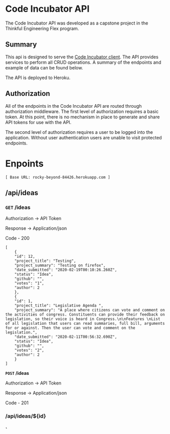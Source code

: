# Code Incubator API

The Code Incubator API was developed as a capstone project in the Thinkful Engineering Flex program.

## Summary

This api is designed to serve the [Code Incubator client](https://github.com/Thorn51/code_incubator_client). The API provides services to perform all CRUD operations. A summary of the endpoints and example of data can be found below.

The API is deployed to Heroku.

## Authorization

All of the endpoints in the Code Incubator API are routed through authorization middleware. The first level of authorization requires a basic token. At this point, there is no mechanism in place to generate and share API tokens for use with the API.

The second level of authorization requires a user to be logged into the application. Without user authentication users are unable to visit protected endpoints.

# Enpoints

`[ Base URL: rocky-beyond-84426.herokuapp.com ]`

## /api/ideas

### **`GET` /ideas**

Authorization -> API Token

Response -> Application/json

Code - 200

    [
        {
        "id": 12,
        "project_title": "Testing",
        "project_summary": "Testing on firefox",
        "date_submitted": "2020-02-19T00:10:26.260Z",
        "status": "Idea",
        "github": "",
        "votes": "1",
        "author": 2
        },
        {
        "id": 1,
        "project_title": "Legislative Agenda ",
        "project_summary": "A place where citizens can vote and comment on the activities of congress. Constituents can provide their feedback on legislation, so their voice is heard in Congress.\n\nFeatures \nList of all legislation that users can read summaries, full bill, arguments for or against. Then the user can vote and comment on the legislation.",
        "date_submitted": "2020-02-11T00:56:32.690Z",
        "status": "Idea",
        "github": "",
        "votes": "2",
        "author": 2
        }
    ]

**`POST` /ideas**

Authorization -> API Token

Response -> Application/json

Code - 201

### /api/ideas/\${id}

### `

